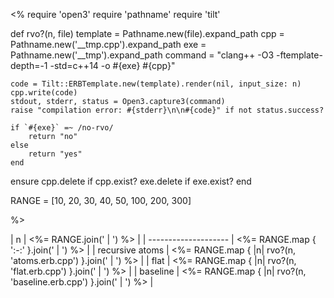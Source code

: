 <%
require 'open3'
require 'pathname'
require 'tilt'


def rvo?(n, file)
    template = Pathname.new(file).expand_path
    cpp = Pathname.new('__tmp.cpp').expand_path
    exe = Pathname.new('__tmp').expand_path
    command = "clang++ -O3 -ftemplate-depth=-1 -std=c++14 -o #{exe} #{cpp}"

    code = Tilt::ERBTemplate.new(template).render(nil, input_size: n)
    cpp.write(code)
    stdout, stderr, status = Open3.capture3(command)
    raise "compilation error: #{stderr}\n\n#{code}" if not status.success?

    if `#{exe}` =~ /no-rvo/
        return "no"
    else
        return "yes"
    end

ensure
    cpp.delete if cpp.exist?
    exe.delete if exe.exist?
end

RANGE = [10, 20, 30, 40, 50, 100, 200, 300]

%>

|          n           | <%= RANGE.join(' | ') %>                                         |
| -------------------- | <%= RANGE.map { ':-:' }.join(' | ') %>                           |
| recursive atoms      | <%= RANGE.map { |n| rvo?(n, 'atoms.erb.cpp') }.join(' | ') %>    |
| flat                 | <%= RANGE.map { |n| rvo?(n, 'flat.erb.cpp') }.join(' | ') %>     |
| baseline             | <%= RANGE.map { |n| rvo?(n, 'baseline.erb.cpp') }.join(' | ') %> |
